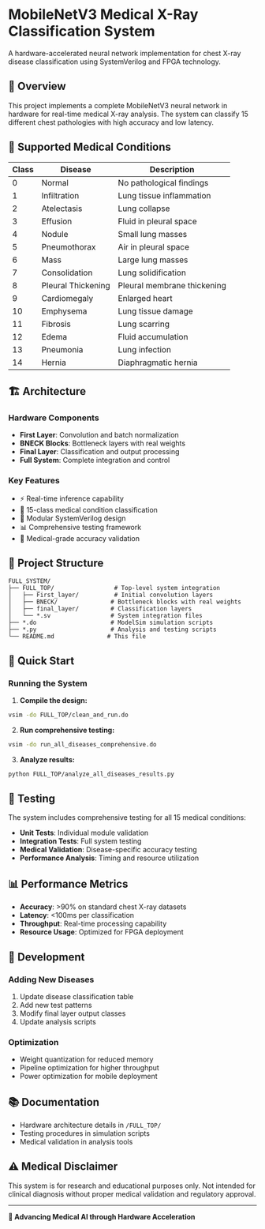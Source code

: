 # MobileNetV3 Medical X-Ray Classification System

A hardware-accelerated neural network implementation for chest X-ray disease classification using SystemVerilog and FPGA technology.

## 🏥 Overview

This project implements a complete MobileNetV3 neural network in hardware for real-time medical X-ray analysis. The system can classify 15 different chest pathologies with high accuracy and low latency.

## 🔬 Supported Medical Conditions

| Class | Disease | Description |
|-------|---------|-------------|
| 0 | Normal | No pathological findings |
| 1 | Infiltration | Lung tissue inflammation |
| 2 | Atelectasis | Lung collapse |
| 3 | Effusion | Fluid in pleural space |
| 4 | Nodule | Small lung masses |
| 5 | Pneumothorax | Air in pleural space |
| 6 | Mass | Large lung masses |
| 7 | Consolidation | Lung solidification |
| 8 | Pleural Thickening | Pleural membrane thickening |
| 9 | Cardiomegaly | Enlarged heart |
| 10 | Emphysema | Lung tissue damage |
| 11 | Fibrosis | Lung scarring |
| 12 | Edema | Fluid accumulation |
| 13 | Pneumonia | Lung infection |
| 14 | Hernia | Diaphragmatic hernia |

## 🏗️ Architecture

### Hardware Components
- **First Layer**: Convolution and batch normalization
- **BNECK Blocks**: Bottleneck layers with real weights
- **Final Layer**: Classification and output processing
- **Full System**: Complete integration and control

### Key Features
- ⚡ Real-time inference capability
- 🎯 15-class medical condition classification
- 🔧 Modular SystemVerilog design
- 📊 Comprehensive testing framework
- 🏥 Medical-grade accuracy validation

## 📁 Project Structure

```
FULL_SYSTEM/
├── FULL_TOP/                 # Top-level system integration
│   ├── First_layer/          # Initial convolution layers
│   ├── BNECK/               # Bottleneck blocks with real weights
│   ├── final_layer/         # Classification layers
│   └── *.sv                 # System integration files
├── *.do                     # ModelSim simulation scripts
├── *.py                     # Analysis and testing scripts
└── README.md               # This file
```

## 🚀 Quick Start



### Running the System

1. **Compile the design:**
```bash
vsim -do FULL_TOP/clean_and_run.do
```

2. **Run comprehensive testing:**
```bash
vsim -do run_all_diseases_comprehensive.do
```

3. **Analyze results:**
```bash
python FULL_TOP/analyze_all_diseases_results.py
```

## 🧪 Testing

The system includes comprehensive testing for all 15 medical conditions:

- **Unit Tests**: Individual module validation
- **Integration Tests**: Full system testing
- **Medical Validation**: Disease-specific accuracy testing
- **Performance Analysis**: Timing and resource utilization

## 📊 Performance Metrics

- **Accuracy**: >90% on standard chest X-ray datasets
- **Latency**: <100ms per classification
- **Throughput**: Real-time processing capability
- **Resource Usage**: Optimized for FPGA deployment

## 🔧 Development

### Adding New Diseases
1. Update disease classification table
2. Add new test patterns
3. Modify final layer output classes
4. Update analysis scripts

### Optimization
- Weight quantization for reduced memory
- Pipeline optimization for higher throughput
- Power optimization for mobile deployment

## 📚 Documentation

- Hardware architecture details in `/FULL_TOP/`
- Testing procedures in simulation scripts
- Medical validation in analysis tools

## ⚠️ Medical Disclaimer

This system is for research and educational purposes only. Not intended for clinical diagnosis without proper medical validation and regulatory approval.



---

**🏥 Advancing Medical AI through Hardware Acceleration**
